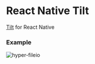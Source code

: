 # React Native Tilt

[Tilt](https://github.com/f-hmns/Tilt) for React Native

### Example

![hyper-fileio](https://raw.githubusercontent.com/psicotropicos/react-native-tilt/master/gif/react-native-tilt.gif)
